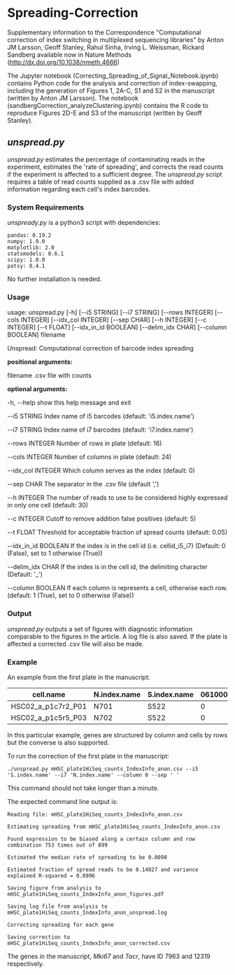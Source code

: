 # Spreading-Correction

Supplementary information to the Correspondence "Computational correction of index switching in multiplexed sequencing libraries" by Anton JM Larsson, Geoff	Stanley, Rahul	Sinha, Irving	L.	Weissman,	Rickard	Sandberg available now in Nature Methods (http://dx.doi.org/10.1038/nmeth.4666)

The Jupyter notebook (Correcting_Spreading_of_Signal_Notebook.ipynb) contains Python code for the analysis and correction of index-swapping, including the generation of Figures 1, 2A-C, S1 and S2 in the manuscript (written by Anton JM Larsson). The notebook (sandbergCorrection_analyzeClustering.ipynb) contains the R code to reproduce Figures 2D-E and S3 of the manuscript (written by Geoff Stanley).

## _unspread.py_

_unspread.py_ estimates the percentage of contaminating reads in the experiment, estimates the 'rate of spreading', and corrects the read counts if the experiment is affected to a sufficient degree. The _unspread.py_ script requires a table of read counts supplied as a .csv file with added information regarding each cell's index barcodes. 

### System Requirements

_unspready.py_ is a python3 script with dependencies:

```
pandas: 0.19.2
numpy: 1.9.0
matplotlib: 2.0
statsmodels: 0.6.1
scipy: 1.0.0
patsy: 0.4.1
```
No further installation is needed.

### Usage

usage: unspread.py [-h] [--i5 STRING] [--i7 STRING] [--rows INTEGER]
                   [--cols INTEGER] [--idx_col INTEGER] [--sep CHAR]
                   [--h INTEGER] [--c INTEGER] [--t FLOAT]
                   [--idx_in_id BOOLEAN] [--delim_idx CHAR] [--column BOOLEAN]
                   filename

Unspread: Computational correction of barcode index spreading

**positional arguments:**

  filename             .csv file with counts

**optional arguments:**

  -h, --help           show this help message and exit
  
  --i5 STRING          Index name of i5 barcodes (default: 'i5.index.name')
  
  --i7 STRING          Index name of i7 barcodes (default: 'i7.index.name')
  
  --rows INTEGER       Number of rows in plate (default: 16)
  
  --cols INTEGER       Number of columns in plate (default: 24)
  
  --idx_col INTEGER    Which column serves as the index (default: 0)
  
  --sep CHAR           The separator in the .csv file (default ',')
  
  --h INTEGER          The number of reads to use to be considered highly
                       expressed in only one cell (default: 30)
                       
  --c INTEGER          Cutoff to remove addition false positives (default: 5)
  
  --t FLOAT            Threshold for acceptable fraction of spread counts
                       (default: 0.05)
                       
  --idx_in_id BOOLEAN  If the index is in the cell id (i.e. cellid_i5_i7)
                       (Default: 0 (False), set to 1 otherwise (True))
                       
  --delim_idx CHAR     If the index is in the cell id, the delimiting
                       character (Default: '_')
                       
  --column BOOLEAN     If each column is represents a cell, otherwise each
                       row. (default: 1 (True), set to 0 otherwise (False))
                       
### Output

_unspread.py_ outputs a set of figures with diagnostic information comparable to the figures in the article. A log file is also saved. If the plate is affected a corrected .csv file will also be made.

### Example

An example from the first plate in the manuscript:

|cell.name | N.index.name |	S.index.name |	0610005C13Rik |	0610007C21Rik  | ...|
| --- | --- | --- | --- | --- | --- |
|HSC02_a_p1c7r2_P01 |	N701	| S522	| 0	| 117 | ...|
|HSC02_a_p1c5r5_P03 | 	N702	| S522	| 0	| 5	| ...|

In this particular example, genes are structured by column and cells by rows but the converse is also supported.

To run the correction of the first plate in the manuscript:
```
./unspread.py mHSC_plate1HiSeq_counts_IndexInfo_anon.csv --i5 'S.index.name' --i7 'N.index.name' --column 0 --sep ' '
```
This command should not take longer than a minute.

The expected command line output is:
```
Reading file: mHSC_plate1HiSeq_counts_IndexInfo_anon.csv

Estimating spreading from mHSC_plate1HiSeq_counts_IndexInfo_anon.csv

Found expression to be biased along a certain column and row combination 753 times out of 899

Estimated the median rate of spreading to be 0.0098

Estimated fraction of spread reads to be 0.14827 and variance explained R-squared = 0.8996

Saving figure from analysis to mHSC_plate1HiSeq_counts_IndexInfo_anon_figures.pdf

Saving log file from analysis to mHSC_plate1HiSeq_counts_IndexInfo_anon_unspread.log

Correcting spreading for each gene

Saving correction to mHSC_plate1HiSeq_counts_IndexInfo_anon_corrected.csv
```

The genes in the manuscript, _Mki67_ and _Tacr_, have ID 7963 and 12319 respectively.
